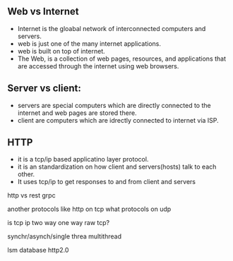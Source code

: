 ## Web vs Internet
- Internet is the gloabal network of interconnected computers and servers.
- web is just one of the many internet applications.
- web is built on top of  internet.
- The Web, is a collection of web pages, resources, and applications that are accessed through the internet using web browsers.

## Server vs client:
- servers are special computers which are directly connected to the internet and web pages are stored there.
- client are computers which are idrectly connected to internet via ISP.

## HTTP
- it is a tcp/ip based applicatino layer protocol.
- it is an standardization on how client and servers(hosts) talk to each other.
- It uses tcp/ip to get responses to and from client and servers

http vs rest
grpc

another protocols like http on tcp
what protocols on udp

is tcp ip two way one way
raw tcp?

synchr/asynch/single threa multithread

lsm database
http2.0